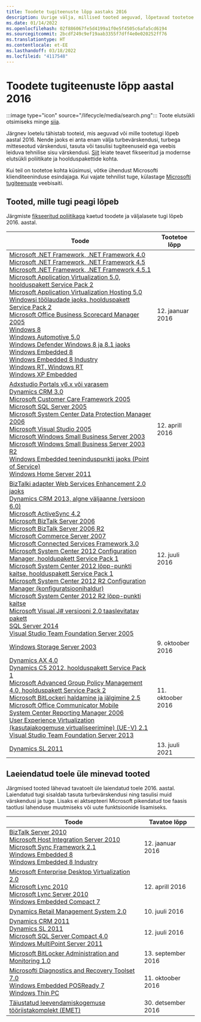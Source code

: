 ```yaml
---
title: Toodete tugiteenuste lõpp aastaks 2016
description: Uurige välja, millised tooted aeguvad, lõpetavad tootetoe või lähevad üle tavatoelt laiendatud toele aastal 2016.
ms.date: 01/14/2022
ms.openlocfilehash: 02f886067fe5d4199a1f0e5f4505c6afa5cd6194
ms.sourcegitcommit: 2bcdf249c9ef19aab3355f7dff4e0e020252ff76
ms.translationtype: HT
ms.contentlocale: et-EE
ms.lasthandoff: 03/18/2022
ms.locfileid: "4117548"
---
```

# <a name="products-ending-support-in-2016"></a>Toodete tugiteenuste lõpp aastal 2016

:::image type="icon" source="/lifecycle/media/search.png":::
Toote elutsükli otsimiseks minge [siia](/lifecycle/products/).

Järgnev loetelu tähistab tooteid, mis aeguvad või mille tootetugi lõpeb aastal 2016. Nende jaoks ei anta enam välja turbevärskendusi, turbega mitteseotud värskendusi, tasuta või tasulisi tugiteenuseid ega veebis leiduva tehnilise sisu värskendusi. [Siit](/lifecycle/overview/product-end-of-support-overview) leiate teavet fikseeritud ja modernse elutsükli poliitikate ja hoolduspakettide kohta.

Kui teil on tootetoe kohta küsimusi, võtke ühendust Microsofti klienditeeninduse esindajaga. Kui vajate tehnilist tuge, külastage [Microsofti tugiteenuste](https://support.microsoft.com/contactus/?ws=support) veebisaiti.





## <a name="products-reaching-end-of-support"></a>Tooted, mille tugi peagi lõpeb

Järgmiste [fikseeritud poliitikaga](/lifecycle/policies/fixed) kaetud toodete ja väljalasete tugi lõpeb 2016. aastal.

| Toode | Tootetoe lõpp |
| --- | --- |
| [Microsoft .NET Framework, .NET Framework 4.0](/lifecycle/products/microsoft-net-framework?branch=live)<br>[Microsoft .NET Framework, .NET Framework 4.5](/lifecycle/products/microsoft-net-framework?branch=live)<br>[Microsoft .NET Framework, .NET Framework 4.5.1](/lifecycle/products/microsoft-net-framework?branch=live)<br>[Microsoft Application Virtualization 5.0, hoolduspakett Service Pack 2](/lifecycle/products/microsoft-application-virtualization-50?branch=live)<br>[Microsoft Application Virtualization Hosting 5.0 Windowsi töölaudade jaoks, hoolduspakett Service Pack 2](/lifecycle/products/microsoft-application-virtualization-hosting-50?branch=live)<br>[Microsoft Office Business Scorecard Manager 2005](/lifecycle/products/microsoft-office-business-scorecard-manager-2005?branch=live)<br>[Windows 8](/lifecycle/products/windows-8?branch=live)<br>[Windows Automotive 5.0](/lifecycle/products/windows-automotive-50?branch=live)<br>[Windows Defender Windows 8 ja 8.1 jaoks](/lifecycle/products/windows-defender-for-windows-8-and-81?branch=live)<br>[Windows Embedded 8](/lifecycle/products/windows-embedded-8?branch=live)<br>[Windows Embedded 8 Industry](/lifecycle/products/windows-embedded-8-industry?branch=live)<br>[Windows RT, Windows RT](/lifecycle/products/windows-rt?branch=live)<br>[Windows XP Embedded](/lifecycle/products/windows-xp-embedded?branch=live)<br> | 12. jaanuar 2016 |
| [Adxstudio Portals v6.x või varasem](/lifecycle/products/adxstudio-portals-v6x-or-prior?branch=live)<br>[Dynamics CRM 3.0](/lifecycle/products/dynamics-crm-30?branch=live)<br>[Microsoft Customer Care Framework 2005](/lifecycle/products/microsoft-customer-care-framework-2005?branch=live)<br>[Microsoft SQL Server 2005](/lifecycle/products/microsoft-sql-server-2005?branch=live)<br>[Microsoft System Center Data Protection Manager 2006](/lifecycle/products/microsoft-system-center-data-protection-manager-2006?branch=live)<br>[Microsoft Visual Studio 2005](/lifecycle/products/microsoft-visual-studio-2005?branch=live)<br>[Microsoft Windows Small Business Server 2003](/lifecycle/products/microsoft-windows-small-business-server-2003?branch=live)<br>[Microsoft Windows Small Business Server 2003 R2](/lifecycle/products/microsoft-windows-small-business-server-2003-r2-?branch=live)<br>[Windows Embedded teeninduspunkti jaoks (Point of Service)](/lifecycle/products/windows-embedded-for-point-of-service?branch=live)<br>[Windows Home Server 2011](/lifecycle/products/windows-home-server-2011?branch=live)<br> | 12. aprill 2016 |
| [BizTalki adapter Web Services Enhancement 2.0 jaoks](/lifecycle/products/biztalk-adapter-for-web-services-enhancement-20?branch=live)<br>[Dynamics CRM 2013, algne väljaanne (versioon 6.0)](/lifecycle/products/dynamics-crm-2013?branch=live)<br>[Microsoft ActiveSync 4.2](/lifecycle/products/microsoft-activesync-42?branch=live)<br>[Microsoft BizTalk Server 2006](/lifecycle/products/microsoft-biztalk-server-2006?branch=live)<br>[Microsoft BizTalk Server 2006 R2](/lifecycle/products/microsoft-biztalk-server-2006-r2?branch=live)<br>[Microsoft Commerce Server 2007](/lifecycle/products/microsoft-commerce-server-2007?branch=live)<br>[Microsoft Connected Services Framework 3.0](/lifecycle/products/microsoft-connected-services-framework-30?branch=live)<br>[Microsoft System Center 2012 Configuration Manager, hooldupakett Service Pack 1](/lifecycle/products/microsoft-system-center-2012-configuration-manager?branch=live)<br>[Microsoft System Center 2012 lõpp-punkti kaitse, hoolduspakett Service Pack 1](/lifecycle/products/microsoft-system-center-2012-endpoint-protection?branch=live)<br>[Microsoft System Center 2012 R2 Configuration Manager (konfiguratsioonihaldur)](/lifecycle/products/microsoft-system-center-2012-r2-configuration-manager?branch=live)<br>[Microsoft System Center 2012 R2 lõpp-punkti kaitse](/lifecycle/products/microsoft-system-center-2012-r2-endpoint-protection?branch=live)<br>[Microsoft Visual J# versiooni 2.0 taaslevitatav pakett](/lifecycle/products/microsoft-visual-j-version-20-redistributable-package?branch=live)<br>[SQL Server 2014](/lifecycle/products/sql-server-2014?branch=live)<br>[Visual Studio Team Foundation Server 2005](/lifecycle/products/microsoft-visual-studio-2005-team-foundation-server?branch=live)<br> | 12. juuli 2016 |
| [Windows Storage Server 2003](/lifecycle/products/windows-storage-server-2003?branch=live)<br> | 9. oktoober 2016 |
| [Dynamics AX 4.0](/lifecycle/products/dynamics-ax-40?branch=live)<br>[Dynamics C5 2012, hoolduspakett Service Pack 1](/lifecycle/products/dynamics-c5-2012?branch=live)<br>[Microsoft Advanced Group Policy Management 4.0, hoolduspakett Service Pack 2](/lifecycle/products/microsoft-advanced-group-policy-management-40?branch=live)<br>[Microsoft BitLockeri haldamine ja jälgimine 2.5](/lifecycle/products/microsoft-bitlocker-administration-and-monitoring-25?branch=live)<br>[Microsoft Office Communicator Mobile](/lifecycle/products/microsoft-office-communicator-mobile?branch=live)<br>[System Center Reporting Manager 2006](/lifecycle/products/system-center-reporting-manager-2006?branch=live)<br>[User Experience Virtualization (kasutajakogemuse virtualiseerimine) (UE-V) 2.1](/lifecycle/products/user-experience-virtualization-uev-21?branch=live)<br>[Visual Studio Team Foundation Server 2013](/lifecycle/products/visual-studio-team-foundation-server-2013?branch=live)<br> | 11. oktoober 2016 |
| [Dynamics SL 2011](/lifecycle/products/dynamics-sl-2011?branch=live)<br> | 13. juuli 2021 |


## <a name="products-moving-to-extended-support"></a>Laeiendatud toele üle minevad tooted

Järgmised tooted lähevad tavatoelt üle laiendatud toele 2016. aastal. Laiendatud tugi sisaldab tasuta turbevärskendusi ning tasulisi muid värskendusi ja tuge. Lisaks ei aktsepteeri Microsoft pikendatud toe faasis taotlusi lahenduse muutmiseks või uute funktsioonide lisamiseks.

| Toode | Tavatoe lõpp |
| --- | --- |
| [BizTalk Server 2010](/lifecycle/products/biztalk-server-2010?branch=live)<br>[Microsoft Host Integration Server 2010](/lifecycle/products/microsoft-host-integration-server-2010?branch=live)<br>[Microsoft Sync Framework 2.1](/lifecycle/products/microsoft-sync-framework-21?branch=live)<br>[Windows Embedded 8](/lifecycle/products/windows-embedded-8?branch=live)<br>[Windows Embedded 8 Industry](/lifecycle/products/windows-embedded-8-industry?branch=live)<br> | 12. jaanuar 2016 |
| [Microsoft Enterprise Desktop Virtualization 2.0](/lifecycle/products/microsoft-enterprise-desktop-virtualization-20?branch=live)<br>[Microsoft Lync 2010](/lifecycle/products/microsoft-lync-2010?branch=live)<br>[Microsoft Lync Server 2010](/lifecycle/products/microsoft-lync-server-2010?branch=live)<br>[Windows Embedded Compact 7](/lifecycle/products/windows-embedded-compact-7?branch=live)<br> | 12. aprill 2016 |
| [Dynamics Retail Management System 2.0](/lifecycle/products/dynamics-retail-management-system-20?branch=live)<br> | 10. juuli 2016 |
| [Dynamics CRM 2011](/lifecycle/products/dynamics-crm-2011?branch=live)<br>[Dynamics SL 2011](/lifecycle/products/dynamics-sl-2011?branch=live)<br>[Microsoft SQL Server Compact 4.0](/lifecycle/products/microsoft-sql-server-compact-40?branch=live)<br>[Windows MultiPoint Server 2011](/lifecycle/products/windows-multipoint-server-2011?branch=live)<br> | 12. juuli 2016 |
| [Microsoft BitLocker Administration and Monitoring 1.0](/lifecycle/products/microsoft-bitlocker-administration-and-monitoring-10?branch=live)<br> | 13. september 2016 |
| [Microsofti Diagnostics and Recovery Toolset 7.0](/lifecycle/products/microsoft-diagnostics-and-recovery-toolset-70?branch=live)<br>[Windows Embedded POSReady 7](/lifecycle/products/windows-embedded-posready-7?branch=live)<br>[Windows Thin PC](/lifecycle/products/windows-thin-pc?branch=live)<br> | 11. oktoober 2016 |
| [Täiustatud leevendamiskogemuse tööriistakomplekt (EMET)](/lifecycle/products/enhanced-mitigation-experience-toolkit-emet?branch=live)<br> | 30. detsember 2016 |
